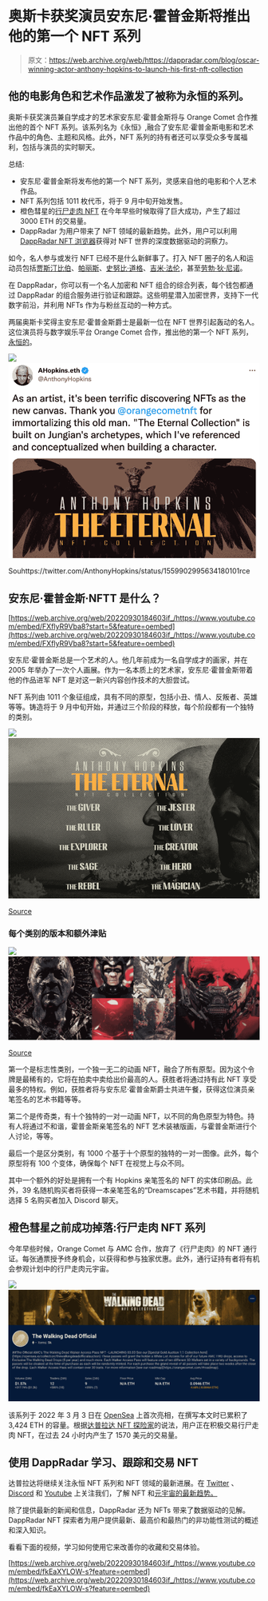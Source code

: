 # 奥斯卡获奖演员安东尼·霍普金斯将推出他的第一个 NFT 系列

> 原文：<https://web.archive.org/web/https://dappradar.com/blog/oscar-winning-actor-anthony-hopkins-to-launch-his-first-nft-collection>

## 他的电影角色和艺术作品激发了被称为永恒的系列。

奥斯卡获奖演员兼自学成才的艺术家安东尼·霍普金斯将与 Orange Comet 合作推出他的首个 NFT 系列。该系列名为《永恒》,融合了安东尼·霍普金斯电影和艺术作品中的角色、主题和风格。此外，NFT 系列的持有者还可以享受众多专属福利，包括与演员的实时聊天。

总结:

*   安东尼·霍普金斯将发布他的第一个 NFT 系列，灵感来自他的电影和个人艺术作品。
*   NFT 系列包括 1011 枚代币，将于 9 月中旬开始发售。
*   橙色彗星的[行尸走肉 NFT](https://web.archive.org/web/20220930184603/https://dappradar.com/hub/nft-explorer/collection/the-walking-dead-official?order-direction=asc) 在今年早些时候取得了巨大成功，产生了超过 3000 ETH 的交易量。
*   DappRadar 为用户带来了 NFT 领域的最新趋势。此外，用户可以利用 [DappRadar NFT 浏览器](https://web.archive.org/web/20220930184603/https://dappradar.com/hub/nft-explorer)获得对 NFT 世界的深度数据驱动的洞察力。

如今，名人参与或发行 NFT 已经不是什么新鲜事了。打入 NFT 圈子的名人和运动员包括[贾斯汀比伯](https://web.archive.org/web/20220930184603/https://dappradar.com/hub/wallet/eth/0xE21DC18513e3e68a52F9fcDaCfD56948d43a11c6)、[帕丽斯](https://web.archive.org/web/20220930184603/https://dappradar.com/hub/wallet/eth/0xb6aa5a1aa37a4195725cdf1576dc741d359b56bd)、[史努比·道格](https://web.archive.org/web/20220930184603/https://dappradar.com/hub/wallet/eth/0xce90a7949bb78892f159f428d0dc23a8e3584d75)、[吉米·法伦](https://web.archive.org/web/20220930184603/https://dappradar.com/hub/wallet/eth/0x0394451c1238cec1e825229e692aa9e428c107d8)，甚至[劳勃·狄·尼诺](https://web.archive.org/web/20220930184603/https://dappradar.com/hub/nft-explorer/collection/lit-project-two-1/sales-activity?period=all)。

在 DappRadar，你可以有一个名人加密和 NFT 组合的综合列表，每个钱包都通过 DappRadar 的组合服务进行验证和跟踪。这些明星潜入加密世界，支持下一代数字前沿，并利用 NFTs 作为与粉丝互动的一种方式。

两届奥斯卡奖得主安东尼·霍普金斯爵士是最新一位在 NFT 世界引起轰动的名人。这位演员将与数字娱乐平台 Orange Comet 合作，推出他的第一个 NFT 系列，[永恒的](https://web.archive.org/web/20220930184603/https://orangecomet.com/collection/anthony-hopkins-eternal)。

![](img/cfb96e0ee153c33cb481a6646002d620.png)![](img/92ec3e8d0d8ad7b1e8aecb0964f12451.png)

Souhttps://twitter.com/AnthonyHopkins/status/1559902995634180101rce

## 安东尼·霍普金斯·NFTT 是什么？

[https://web.archive.org/web/20220930184603if_/https://www.youtube.com/embed/FXflyR9Vba8?start=5&feature=oembed](https://web.archive.org/web/20220930184603if_/https://www.youtube.com/embed/FXflyR9Vba8?start=5&feature=oembed)

安东尼·霍普金斯总是一个艺术的人。他几年前成为一名自学成才的画家，并在 2005 年举办了一次个人画展。作为一名本质上的艺术家，安东尼·霍普金斯带着他的作品进军 NFT 是对这一新兴内容创作技术的大胆尝试。

NFT 系列由 1011 个象征组成，具有不同的原型，包括小丑、情人、反叛者、英雄等等。铸造将于 9 月中旬开始，并通过三个阶段的释放，每个阶段都有一个独特的类别。

![](img/915a0982645c2e74256d76e6bd64cad2.png)![](img/9ab0d269fc5182ba2f6ed6d288f40e83.png)

[Source](https://web.archive.org/web/20220930184603/https://orangecomet.com/collection/anthony-hopkins-eternal/)

### 每个类别的版本和额外津贴

![](img/fac5d423c5b2602a0adbd1f8fc3f1eaf.png)![Anthony Hopkins NFT image](img/abdb68588ddf66c0b789a9da8df944ac.png)

[Source](https://web.archive.org/web/20220930184603/https://orangecomet.com/collection/anthony-hopkins-eternal/)

第一个是标志性类别，一个独一无二的动画 NFT，融合了所有原型。因为这个令牌是最稀有的，它将在拍卖中卖给出价最高的人。获胜者将通过持有此 NFT 享受最多的特权。例如，获胜者将与安东尼·霍普金斯爵士共进午餐，获得这位演员亲笔签名的艺术书籍等等。

第二个是传奇类，有十个独特的一对一动画 NFT，以不同的角色原型为特色。持有人将通过不和谐，霍普金斯亲笔签名的 NFT 艺术装裱版画，与霍普金斯进行个人讨论，等等。

最后一个是区分类别，有 1000 个基于十个原型的独特的一对一图像。此外，每个原型将有 100 个变体，确保每个 NFT 在视觉上与众不同。

其中一个额外的好处是拥有一个有 Hopkins 亲笔签名的 NFT 的实体印刷品。此外，39 名随机购买者将获得一本亲笔签名的“Dreamscapes”艺术书籍，并将随机选择 5 名购买者加入 Discord 聊天。

## 橙色彗星之前成功掉落:行尸走肉 NFT 系列

今年早些时候，Orange Comet 与 AMC 合作，放弃了《行尸走肉》的 NFT 通行证。每张通票授予终身机会，以获得和参与独家优惠。此外，通行证持有者将有机会参观计划中的行尸走肉元宇宙。

![](img/097b8278497c96d2410150d3b5fc44e2.png)![](img/4fce646f9c4fac21d467d643ff48955f.png)

该系列于 2022 年 3 月 3 日在 [OpenSea](https://web.archive.org/web/20220930184603/https://dappradar.com/multichain/marketplaces/opensea) 上首次亮相，在撰写本文时已累积了 3,424 ETH 的容量。根据[达普拉达 NFT 探险家](https://web.archive.org/web/20220930184603/https://dappradar.com/hub/nft-explorer)的说法，用户正在积极交易行尸走肉 NFT，在过去 24 小时内产生了 1570 美元的交易量。

## 使用 DappRadar 学习、跟踪和交易 NFT

达普拉达将继续关注永恒 NFT 系列和 NFT 领域的最新进展。在 [Twitter](https://web.archive.org/web/20220930184603/https://twitter.com/dappradar) 、 [Discord](https://web.archive.org/web/20220930184603/https://discord.gg/4ybbssrHkm) 和 [Youtube](https://web.archive.org/web/20220930184603/https://www.youtube.com/c/DappRadar) 上关注我们，了解 NFT 和[元宇宙的最新趋势。](/web/20220930184603/https://dappradar.com/blog/what-is-the-metaverse/)

除了提供最新的新闻和信息，DappRadar 还为 NFTs 带来了数据驱动的见解。DappRadar NFT 探索者为用户提供最新、最高价和最热门的非功能性测试的概述和深入知识。

看看下面的视频，学习如何使用它来改善你的收藏和交易体验。

[https://web.archive.org/web/20220930184603if_/https://www.youtube.com/embed/fkEaXYLOW-s?feature=oembed](https://web.archive.org/web/20220930184603if_/https://www.youtube.com/embed/fkEaXYLOW-s?feature=oembed)